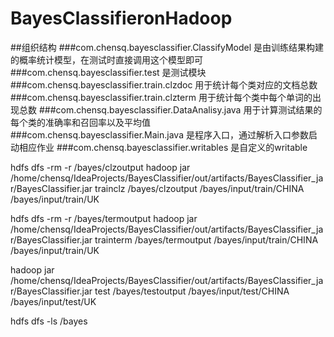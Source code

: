 # BayesClassifieronHadoop
##组织结构
###com.chensq.bayesclassifier.ClassifyModel 是由训练结果构建的概率统计模型，在测试时直接调用这个模型即可
###com.chensq.bayesclassifier.test 是测试模块
###com.chensq.bayesclassifier.train.clzdoc 用于统计每个类对应的文档总数
###com.chensq.bayesclassifier.train.clzterm 用于统计每个类中每个单词的出现总数
###com.chensq.bayesclassifier.DataAnalisy.java 用于计算测试结果的每个类的准确率和召回率以及平均值
###com.chensq.bayesclassifier.Main.java 是程序入口，通过解析入口参数启动相应作业
###com.chensq.bayesclassifier.writables 是自定义的writable

hdfs dfs -rm -r /bayes/clzoutput
hadoop jar /home/chensq/IdeaProjects/BayesClassifier/out/artifacts/BayesClassifier_jar/BayesClassifier.jar trainclz /bayes/clzoutput /bayes/input/train/CHINA /bayes/input/train/UK 

hdfs dfs -rm -r /bayes/termoutput
hadoop jar /home/chensq/IdeaProjects/BayesClassifier/out/artifacts/BayesClassifier_jar/BayesClassifier.jar trainterm /bayes/termoutput /bayes/input/train/CHINA /bayes/input/train/UK 

hadoop jar /home/chensq/IdeaProjects/BayesClassifier/out/artifacts/BayesClassifier_jar/BayesClassifier.jar test /bayes/testoutput /bayes/input/test/CHINA /bayes/input/test/UK 

hdfs dfs -ls /bayes
